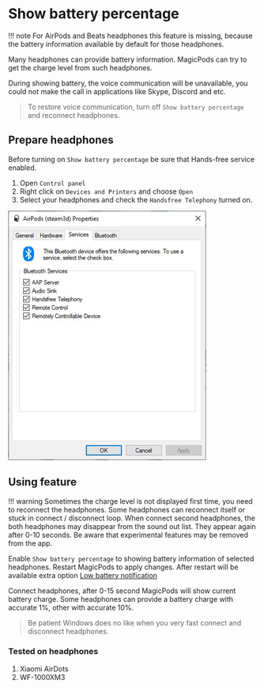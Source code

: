# Show battery percentage

!!! note
    For AirPods and Beats headphones this feature is missing, because the battery information available by default for those headphones.

Many headphones can provide battery information. MagicPods can try to get the charge level from such headphones.

During showing battery, the voice communication will be unavailable, you could not make the call in applications like Skype, Discord and etc.

> To restore voice communication, turn off `Show battery percentage` and reconnect headphones.

## Prepare headphones

Before turning on `Show battery percentage` be sure that Hands-free service enabled.

1. Open `Control panel`
2. Right click on `Devices and Printers` and choose `Open`
3. Select your headphones and check the `Handsfree Telephony` turned on.

![](media/AirPodsServices.jpg)


## Using feature

!!! warning
    Sometimes the charge level is not displayed first time, you need to reconnect the headphones. Some headphones can reconnect itself or stuck in connect / disconnect loop. When connect second headphones, the both headphones may disappear from the sound out list. They appear again after 0-10 seconds.  Be aware that experimental features may be removed from the app.

Enable `Show battery percentage` to showing battery information of selected headphones. Restart MagicPods to apply changes. After restart will be available extra option [Low battery notification](headphones-low-battery-notification.md)

Connect headphones, after 0-15 second MagicPods will show current battery charge. Some headphones can provide a battery charge with accurate 1%, other with accurate 10%.

> Be patient Windows does no like when you very fast connect and disconnect headphones.

### Tested on headphones

1. Xiaomi AirDots
2. WF-1000XM3 